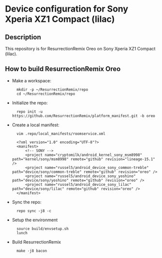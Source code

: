 Device configuration for Sony Xperia XZ1 Compact (lilac)
========================================================

Description
-----------

This repository is for ResurrectionRemix Oreo on Sony Xperia XZ1 Compact (lilac).

How to build ResurrectionRemix Oreo
-----------------------------------

* Make a workspace:

        mkdir -p ~/ResurrectionRemix/repo
        cd ~/ResurrectionRemix/repo

* Initialize the repo:

        repo init -u https://github.com/ResurrectionRemix/platform_manifest.git -b oreo

* Create a local manifest:

        vim .repo/local_manifests/roomservice.xml

        <?xml version="1.0" encoding="UTF-8"?>
        <manifest>
            <!-- SONY -->
            <project name="cryptomilk/android_kernel_sony_msm8998" path="kernel/sony/msm8998" remote="github" revision="lineage-15.1" />
            <project name="russel5/android_device_sony_common-treble" path="device/sony/common-treble" remote="github" revision="oreo" />
            <project name="russel5/android_device_sony_yoshino" path="device/sony/yoshino" remote="github" revision="oreo" />
            <project name="russel5/android_device_sony_lilac" path="device/sony/lilac" remote="github" revision="oreo" />
        </manifest>

* Sync the repo:

        repo sync -j8 -c

* Setup the environment

        source build/envsetup.sh
        lunch

* Build ResurrectionRemix

        make -j8 bacon
